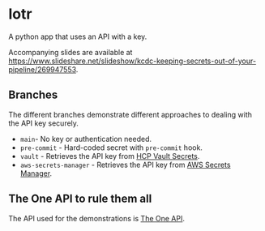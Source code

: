 # lotr

A python app that uses an API with a key.

Accompanying slides are available at 
https://www.slideshare.net/slideshow/kcdc-keeping-secrets-out-of-your-pipeline/269947553.

## Branches

The different branches demonstrate different approaches to dealing with the
API key securely.

* `main`- No key or authentication needed.
* `pre-commit` - Hard-coded secret with `pre-commit` hook.
* `vault` - Retrieves the API key from [HCP Vault Secrets](https://hashicorp.com/products/vault).
* `aws-secrets-manager` - Retrieves the API key from [AWS Secrets Manager](https://aws.amazon.com/secrets-manager/).

## The One API to rule them all

The API used for the demonstrations is [The One API](https://the-one-api.dev/).

